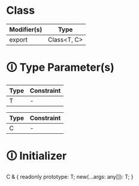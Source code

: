 # Class

| Modifier(s)                            | Type                     |
|----------------------------------------|--------------------------|
| export | Class&lt;T, C&gt; |

# &#128712; Type Parameter(s)

| Type | Constraint |
| ---- | ---------- |
| T    | -          |

| Type | Constraint |
| ---- | ---------- |
| C    | -          |

# &#128712; Initializer

C & {
readonly prototype: T;
new(...args: any[]): T;
}